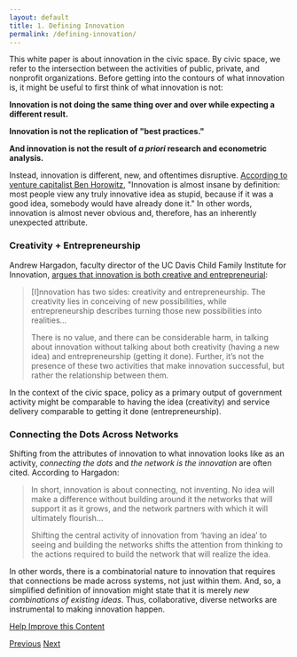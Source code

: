 ```yaml
---
layout: default
title: 1. Defining Innovation
permalink: /defining-innovation/
---
```


This white paper is about innovation in the civic space. By civic space, we refer to the intersection between the activities of public, private, and nonprofit organizations. Before getting into the contours of what innovation is, it might be useful to first think of what innovation is not:

**Innovation is not doing the same thing over and over while expecting a different result.**

**Innovation is not the replication of "best practices."**

**And innovation is not the result of _a priori_ research and econometric analysis.**

Instead, innovation is different, new, and oftentimes disruptive. [According to venture capitalist Ben Horowitz](http://www.bhorowitz.com/why_we_prefer_founding_ceos), "Innovation is almost insane by definition: most people view any truly innovative idea as stupid, because if it was a good idea, somebody would have already done it." In other words, innovation is almost never obvious and, therefore, has an inherently unexpected attribute.

### Creativity + Entrepreneurship
Andrew Hargadon, faculty director of the UC Davis Child Family Institute for Innovation, [argues that innovation is both creative and entrepreneurial](http://andrewhargadon.typepad.com/my_weblog/2010/12/what-is-innovation.html):

> [I]nnovation has two sides: creativity and entrepreneurship. The creativity lies in conceiving of new possibilities, while entrepreneurship describes turning those new possibilities into realities...
>
>There is no value, and there can be considerable harm, in talking about innovation without talking about both creativity (having a new idea) and entrepreneurship (getting it done). Further, it’s not the presence of these two activities that make innovation successful, but rather the relationship between them.

In the context of the civic space, policy as a primary output of government activity might be comparable to having the idea (creativity) and service delivery comparable to getting it done (entrepreneurship).

### Connecting the Dots Across Networks
Shifting from the attributes of innovation to what innovation looks like as an activity, *connecting the dots* and *the network is the innovation* are often cited. According to Hargadon:

> In short, innovation is about connecting, not inventing. No idea will make a difference without building around it the networks that will support it as it grows, and the network partners with which it will ultimately flourish...
>
>Shifting the central activity of innovation from ‘having an idea’ to seeing and building the networks shifts the attention from thinking to the actions required to build the network that will realize the idea.

In other words, there is a combinatorial nature to innovation that requires that connections be made across systems, not just within them. And, so, a simplified definition of innovation might state that it is merely *new combinations of existing ideas*. Thus, collaborative, diverse networks are instrumental to making innovation happen.

<a href="https://github.com/publicinnovation/whitepaper/issues" class="btn btn-success btn-lg btn-block" id="printhide">Help Improve this Content</a>

<a href="/" class="btn btn-default btn-lg pull-left" id="printhide">Previous</a>
<a href="/pursuing-innovation" class="btn btn-default btn-lg pull-right" id="printhide">Next</a>
